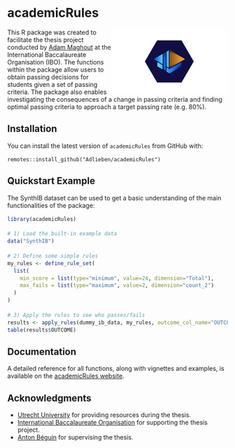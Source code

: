 # academicRules

<img src="man/figures/Logo.png" align="right" height="150" />

This R package was created to facilitate the thesis project conducted by [Adam Maghout](https://www.adammaghout-academic.com/) at the International Baccalaureate Organisation (IBO). The functions within the package allow users to obtain passing decisions for students given a set of passing criteria. The package also enables investigating the consequences of a change in passing criteria and finding optimal passing criteria to approach a target passing rate (e.g. 80\%).

## Installation

You can install the latest version of `academicRules` from GitHub with:

```{r}
remotes::install_github("Adlieben/academicRules")
```

## Quickstart Example

The SynthIB dataset can be used to get a basic understanding of the main functionalities of the package:

```r
library(academicRules)

# 1) Load the built-in example data
data("SynthIB")

# 2) Define some simple rules
my_rules <- define_rule_set(
  list(
    min_score = list(type="minimum", value=24, dimension="Total"),
    max_fails = list(type="maximum", value=2, dimension="count_2")
  )
)

# 3) Apply the rules to see who passes/fails
results <- apply_rules(dummy_ib_data, my_rules, outcome_col_name="OUTCOME")
table(results$OUTCOME)
```

## Documentation

A detailed reference for all functions, along with vignettes and examples, is available on the
[academicRules website](https://adlieben.github.io/academicRules/).

## Acknowledgments

- [Utrecht University](https://www.uu.nl/en) for providing resources during the thesis.
- [International Baccalaureate Organisation](https://www.ibo.org/) for supporting the thesis project.
- [Anton Béguin](https://orcid.org/0000-0003-2882-4485) for supervising the thesis.
